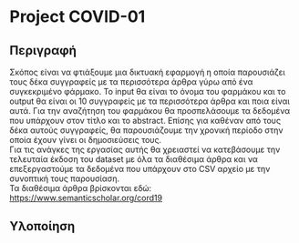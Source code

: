 # Project COVID-01
## Περιγραφή
Σκόπος είναι να φτιάξουμε μια δικτυακή εφαρμογή η οποία παρουσιάζει τους δέκα συγγραφείς με τα περισσότερα άρθρα γύρω από ένα συγκεκριμένο φάρμακο. To input θα είναι το όνομα του φαρμάκου και το output θα είναι οι 10 συγγραφείς με τα περισσότερα άρθρα και ποια είναι αυτά. Για την αναζήτηση του φαρμάκου θα προσπελάσουμε τα δεδομένα που υπάρχουν στον τίτλο και το abstract. Επίσης για καθέναν από τους δέκα αυτούς συγγραφείς, θα παρουσιάζουμε
την χρονική περίοδο στην οποία έχουν γίνει οι δημοσιεύσεις τους.\
Για τις ανάγκες της εργασίας αυτής θα χρειαστεί να κατεβάσουμε την τελευταία έκδοση του dataset με όλα τα διαθέσιμα άρθρα και να επεξεργαστούμε τα δεδομένα που υπάρχουν στο CSV αρχείο με την συνοπτική τους παρουσίαση.\
Τα διαθέσιμα άρθρα βρίσκονται εδώ: https://www.semanticscholar.org/cord19

## Υλοποίηση

